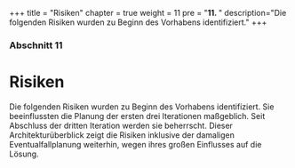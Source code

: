 +++
title = "Risiken"
chapter = true
weight = 11
pre = "<b>11. </b>"
description="Die folgenden Risiken wurden zu Beginn des Vorhabens identifiziert."
+++

### Abschnitt 11

# Risiken

Die folgenden Risiken wurden zu Beginn des Vorhabens identifiziert. Sie beeinflussten die Planung der ersten drei Iterationen maßgeblich. Seit Abschluss der dritten Iteration werden sie beherrscht. Dieser Architekturüberblick zeigt die Risiken inklusive der damaligen Eventualfallplanung weiterhin, wegen ihres großen Einflusses auf die Lösung.
